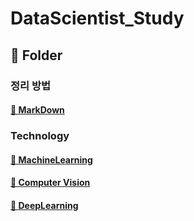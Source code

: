 # DataScientist_Study

## 📂 Folder

### 정리 방법
#### [📂 MarkDown ](https://github.com/ryunada/DataScientist_Study/blob/main/MarkDown.md)

### Technology
#### [📂 MachineLearning](https://github.com/ryunada/DataScientist_Study/tree/main/MachineLearning) 
#### [📂 Computer Vision](https://github.com/ryunada/DataScientist_Study/blob/main/Computer_Vision.md) 
#### [📂 DeepLearning]()
